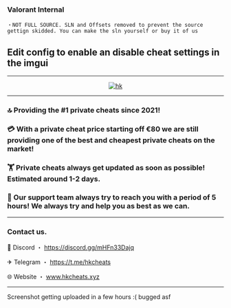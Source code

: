 ###  Valorant Internal
```sh-session
・NOT FULL SOURCE. SLN and Offsets removed to prevent the source gettign skidded. You can make the sln yourself or buy it of us
```

## Edit config to enable an disable cheat settings in the imgui
***


  <p align="center">
    <a href="https://discord.com/users/200116071640989696">
        <img title="hk" alt="hk" src="https://discord.c99.nl/widget/theme-1/200116071640989696.png"/>
    </a>
</p>

***
### 🔝 Providing the #1 private cheats since 2021! 


### 💳 With a private cheat price starting off €80 we are still providing one of the best and cheapest private cheats on the market!

### 🏋️ Private cheats always get updated as soon as possible! Estimated around 1-2 days.

### 💬 Our support team always try to reach you with a period of 5 hours! We always try and help you as best as we can.

***
###  Contact us.

 💬 Discord ・ https://discord.gg/mHFn33Dajq

 ✈ Telegram ・ https://t.me/hkcheats

 🌐 Website ・ www.hkcheats.xyz
 
 ***
 Screenshot getting uploaded in a few hours :(
 bugged asf

 

